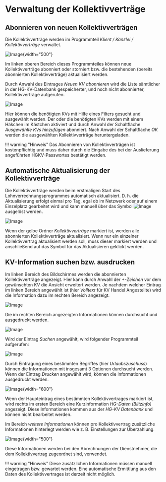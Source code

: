 # Verwaltung der Kollektivverträge

## Abonnieren von neuen Kollektivverträgen

Die Kollektivverträge werden im Programmteil *Klient / Kanzlei / Kollektivverträge* verwaltet.

![Image](<img/image427.png>){width="500"}

Im linken oberen Bereich dieses Programmteiles können neue Kollektivverträge abonniert oder storniert bzw. die bestehenden (bereits abonnierten Kollektivverträge) aktualisiert werden.

Durch Anwahl des Eintrages *Neuen KV abonnieren* wird die Liste sämtlicher in der HG-KV-Datenbank gespeicherter, und noch nicht abonnierter, Kollektivverträge aufgerufen.

![Image](<img/image428.png>)

Hier können die benötigten KVs mit Hilfe eines Filters gesucht und ausgewählt werden. Der oder die benötigten KVs werden mit einem Häkchen im Kästchen aktiviert und durch Anwahl der Schaltfläche *Ausgewählte KVs hinzufügen* abonniert. Nach Anwahl der Schaltfläche *OK* werden die ausgewählten Kollektivverträge heruntergeladen.

!!! warning "Hinweis"
    Das Abonnieren von Kollektivverträgen ist kostenpflichtig und muss daher durch die Eingabe des bei der Auslieferung angeführten HGKV-Passwortes bestätigt werden.

## Automatische Aktualisierung der Kollektivverträge

Die Kollektivverträge werden beim erstmaligen Start des Lohnverrechnungsprogrammes automatisch aktualisiert. D. h. die Aktualisierung erfolgt einmal pro Tag, egal ob im Netzwerk oder auf einem Einzelplatz gearbeitet wird und kann manuell über das Symbol ![Image](<img/image429.png>)
 ausgelöst werden.

![Image](<img/image430.png>)

Wenn der gelbe Ordner *Kollektivverträge* markiert ist, werden alle abonnierten Kollektivverträge aktualisiert. Wenn nur ein einzelner Kollektivvertrag aktualisiert werden soll, muss dieser markiert werden und anschließend auf das Symbol für das Aktualisieren geklickt werden.

## KV-Information suchen bzw. ausdrucken

Im linken Bereich des Bildschirmes werden die abonnierten Kollektivverträge angezeigt. Hier kann durch Anwahl der *+-Zeichen* vor dem gewünschten KV die Ansicht erweitert werden. Je nachdem welcher Eintrag im linken Bereich angewählt ist (hier *Volltext* für KV Handel Angestellte) wird die Information dazu im rechten Bereich angezeigt.

![Image](<img/image431.png>)

Die im rechten Bereich angezeigten Informationen können durchsucht und ausgedruckt werden.

![Image](<img/image432.png>)

Wird der Eintrag *Suchen* angewählt, wird folgender Programmteil aufgerufen:

![Image](<img/image433.png>)

Durch Eintragung eines bestimmten Begriffes (hier *Urlaubszuschuss*) können die Informationen mit insgesamt 3 Optionen durchsucht werden. Wenn der Eintrag *Drucken* angewählt wird, können die Informationen ausgedruckt werden.

![Image](<img/image434.png>){width="600"}

Wenn der Haupteintrag eines bestimmten Kollektivvertrages markiert ist, wird rechts im ersten Bereich eine Kurzinformation *HG-Daten (Blitzinfo)* angezeigt. Diese Informationen kommen aus der *HG-KV Datenbank* und können nicht bearbeitet werden.

Im Bereich *weitere Informationen* können pro Kollektivvertrag zusätzliche Informationen hinterlegt werden wie z. B. Einstellungen zur Überzahlung.

![Image](<img/image435.png>){width="500"}

Diese Informationen werden bei den Abrechnungen der Dienstnehmer, die dem [Kollektivvertrag](../Abrechnungsbildschirme/Kollektivvertrag.md) zugeordnet sind, verwendet.

!!! warning "Hinweis"
    Diese zusätzlichen Informationen müssen manuell eingetragen bzw. gewartet werden. Eine automatische Ermittlung aus den Daten des Kollektivvertrages ist derzeit nicht möglich.